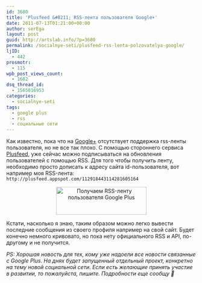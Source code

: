 ```yaml
---
id: 3680
title: 'Plusfeed &#8211; RSS-лента пользователя Google+'
date: 2011-07-13T01:21:00+00:00
author: serEga
layout: post
guid: http://artslab.info/?p=3680
permalink: /socialnye-seti/plusfeed-rss-lenta-polzovatelya-google/
ljID:
  - 442
prosmotr:
  - 115
wpb_post_views_count:
  - 1682
dsq_thread_id:
  - 1565016953
categories:
  - socialnye-seti
tags:
  - google plus
  - rss
  - социальные сети
---
```

Как известно, пока что на [Google+](http://artslab.info/tag/google-plus/) отсутствует поддержка rss-ленты пользователя, но не все так плохо. С помощью стороннего сервиса [Plusfeed](http://plusfeed.appspot.com/ "получить rss-фид с google plus"), уже сейчас можно подписываться на обновления пользователей с помощью RSS. Для того чтобы получить ленту, необходимо просто дописать к адресу сайта id-пользователя, вот например моя RSS-лента: `http://plusfeed.appspot.com/112918443114281605164`

<center>
  <img src="{{site.img_cdn}}/google_plus_get_rss.jpg" alt="Получаем RSS-ленту пользователя Google Plus" title="google_plus_get_rss" width="240" height="74" class="alignnone size-full wp-image-3681" />
</center>

Кстати, насколько я знаю, таким образом можно легко вывести последние сообщения из своего профиля например на свой сайт. Будет конечно немного кривовато, но пока нету официального RSS и API, по-другому и не получится.

_PS: Хорошая новость для тех, кому уже надоели все новости связанные с Google Plus. На днях будет запущенный отдельный проект, конкретно на тему новой социальной сети. Если есть желающие принять участие в развитии, то пожалуйста, пишите. Подробности еще сообщу 🙂_